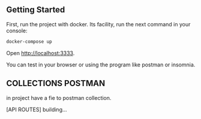 
## Getting Started

First, run the project with docker. Its facility, run the next command in your console:

```bash
docker-compose up
```

Open [http://localhost:3333](http://localhost:3333).

You can test in your browser or using the program like postman or insomnia.

## COLLECTIONS POSTMAN
in project have a fie to postman collection.

[API ROUTES]
building...